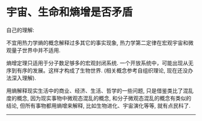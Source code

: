 # 宇宙、生命和熵增是否矛盾

自己的理解:  

不宜用热力学熵的概念解释过多其它的事实现象, 热力学第二定律在宏观宇宙和微观量子世界中并不适用.

熵增定理只适用于分子数足够多的宏观封闭系统.
一个开放系统中，可能出现从无序到有序的发展。这样才构成了生物世界.
(相关概念参考自组织理论, 现在还没办法深入理解).

用熵解释现实生活中的商业、经济、生活、哲学的一些问题, 只是借鉴类比了混乱度的概念, 因为现实事物中微观态混乱的概念, 和分子微观态混乱的概念有类似的结论, 但所有事物都用熵增来解释, 比如生物进化、宇宙演化等等, 就有点民科了.

**********************************

